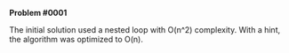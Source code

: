 **Problem #0001**

The initial solution used a nested loop with O(n^2) complexity. With a hint, the algorithm was optimized to O(n).
